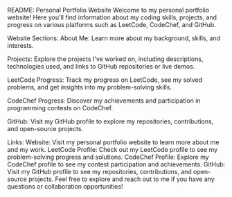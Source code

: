 README: Personal Portfolio Website
Welcome to my personal portfolio website! Here you'll find information about my coding skills, projects, and progress on various platforms such as LeetCode, CodeChef, and GitHub.

Website Sections:
About Me:
Learn more about my background, skills, and interests.

Projects:
Explore the projects I've worked on, including descriptions, technologies used, and links to GitHub repositories or live demos.

LeetCode Progress:
Track my progress on LeetCode, see my solved problems, and get insights into my problem-solving skills.

CodeChef Progress:
Discover my achievements and participation in programming contests on CodeChef.

GitHub:
Visit my GitHub profile to explore my repositories, contributions, and open-source projects.

Links:
Website: Visit my personal portfolio website to learn more about me and my work.
LeetCode Profile: Check out my LeetCode profile to see my problem-solving progress and solutions.
CodeChef Profile: Explore my CodeChef profile to see my contest participation and achievements.
GitHub: Visit my GitHub profile to see my repositories, contributions, and open-source projects.
Feel free to explore and reach out to me if you have any questions or collaboration opportunities!

